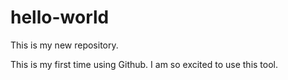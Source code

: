 # hello-world
This is my new repository.

This is my first time using Github.
I am so excited to use this tool.
